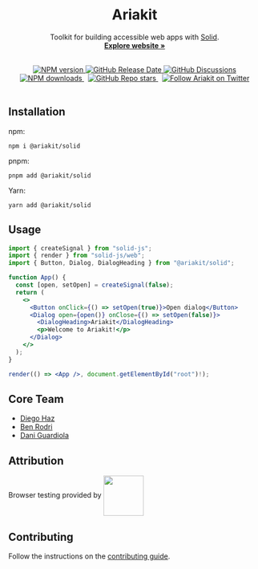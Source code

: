 <h1 align="center">Ariakit</h1>

<p align="center">
  Toolkit for building accessible web apps with <a href="https://www.solidjs.com">Solid</a>.
  <br>
  <a href="https://solid.ariakit.org"><strong>Explore website »</strong></a>
</p>

<br>

<div align="center">
  <a href="https://npmjs.org/package/@ariakit/solid">
    <img alt="NPM version" src="https://img.shields.io/npm/v/@ariakit/solid.svg?logo=npm&color=007acc" />
  </a>
  <a href="https://github.com/ariakit/ariakit/releases">
    <img alt="GitHub Release Date" src="https://img.shields.io/github/release-date/ariakit/ariakit?logo=github&color=007acc">
  </a>
  <a href="https://github.com/ariakit/ariakit/discussions">
    <img alt="GitHub Discussions" src="https://img.shields.io/github/discussions/ariakit/ariakit?logo=github&color=007acc">
  </a>
  <br>
  <a href="https://npmjs.org/package/@ariakit/solid">
    <img alt="NPM downloads" src="https://img.shields.io/npm/dm/@ariakit/solid.svg?logo=npm&style=social">
  </a>
  &nbsp;
  <a href="https://github.com/ariakit/ariakit/stargazers">
    <img alt="GitHub Repo stars" src="https://img.shields.io/github/stars/ariakit/ariakit?style=social">
  </a>
  &nbsp;
  <a href="https://x.com/ariakitjs">
    <img alt="Follow Ariakit on Twitter" src="https://img.shields.io/twitter/follow/ariakitjs.svg">
  </a>
</div>

<br>

## Installation

npm:

```
npm i @ariakit/solid
```

pnpm:

```
pnpm add @ariakit/solid
```

Yarn:

```
yarn add @ariakit/solid
```

## Usage

  <!-- TODO: make sure the example is accurate once these components are implemented -->

```jsx
import { createSignal } from "solid-js";
import { render } from "solid-js/web";
import { Button, Dialog, DialogHeading } from "@ariakit/solid";

function App() {
  const [open, setOpen] = createSignal(false);
  return (
    <>
      <Button onClick={() => setOpen(true)}>Open dialog</Button>
      <Dialog open={open()} onClose={() => setOpen(false)}>
        <DialogHeading>Ariakit</DialogHeading>
        <p>Welcome to Ariakit!</p>
      </Dialog>
    </>
  );
}

render(() => <App />, document.getElementById("root")!);
```

## Core Team

- [Diego Haz](https://bsky.app/profile/haz.dev)
- [Ben Rodri](https://bsky.app/profile/ben.ariakit.org)
- [Dani Guardiola](https://bsky.app/profile/dio.la)

## Attribution

Browser testing provided by
<a href="https://www.browserstack.com" target="_blank"><img src="https://user-images.githubusercontent.com/15015324/45184727-368fbf80-b1fe-11e8-8827-08dbc80b0fb1.png" height="80" align="center"></a>

## Contributing

Follow the instructions on the [contributing guide](https://github.com/ariakit/ariakit/blob/main/contributing.md).
